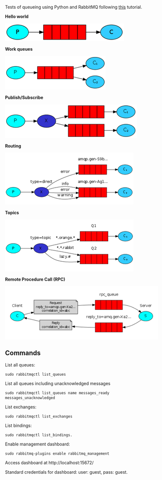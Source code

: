Tests of queueing using Python and RabbitMQ following [this](https://www.rabbitmq.com/getstarted.html) tutorial.

**Hello world**

![Image](img/python-one.png)

**Work queues**

![Image](img/python-two.png)

**Publish/Subscribe**

![Image](img/python-three.png)

**Routing**

![Image](img/python-four.png)

**Topics**

![Image](img/python-five.png)

**Remote Procedure Call (RPC)**

![Image](img/python-six.png)


Commands
--------

List all queues:

    sudo rabbitmqctl list_queues

List all queues including unacknowledged messages

    sudo rabbitmqctl list_queues name messages_ready messages_unacknowledged

List exchanges:

    sudo rabbitmqctl list_exchanges

List bindings:

    sudo rabbitmqctl list_bindings.

Enable management dashboard:

    sudo rabbitmq-plugins enable rabbitmq_management

Access dashboard at http://localhost:15672/

Standard credentials for dashboard: user: guest, pass: guest.
